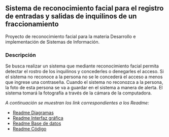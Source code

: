 ## Sistema de reconocimiento facial para el registro de entradas y salidas de inquilinos de un fraccionamiento
Proyecto de reconocimiento facial para la materia Desarrollo e implementación de Sistemas de Información.

### Descripción
Se busca realizar un sistema que mediante reconocimiento facial permita detectar el rostro de los inquilinos y concederles o denegarles el acceso. Si el sistema no reconoce a la persona no se le concederá el acceso a menos que ingrese una contraseña. Cuando el sistema no reconozca a la persona, la foto de esta persona se va a guardar en el sistema a manera de alerta. El sistema tomará la fotografía a través de la cámara de la computadora. 

_A continuación se muestran los link correspondientes a los Readme:_
- [Readme Diagramas](https://github.com/jocelynv25/project_SCRUM/blob/145e4789b4993d776bc332217ad0fb4ee8161c06/Diagramas/README.md)
- [Readme Interfaz gráfica](https://github.com/jocelynv25/project_SCRUM/blob/145e4789b4993d776bc332217ad0fb4ee8161c06/Interfaz%20grafica/README.md)
- [Readme Base de datos](https://github.com/jocelynv25/project_SCRUM/blob/145e4789b4993d776bc332217ad0fb4ee8161c06/Base%20de%20datos/README.md)
- [Readme Código](https://github.com/jocelynv25/project_SCRUM/blob/145e4789b4993d776bc332217ad0fb4ee8161c06/Codigo/README.md)
